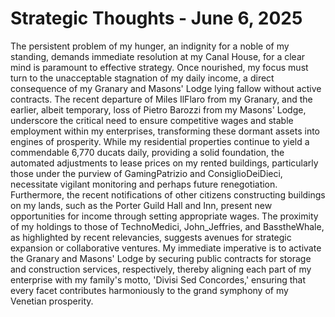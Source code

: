 # Strategic Thoughts - June 6, 2025

The persistent problem of my hunger, an indignity for a noble of my standing, demands immediate resolution at my Canal House, for a clear mind is paramount to effective strategy. Once nourished, my focus must turn to the unacceptable stagnation of my daily income, a direct consequence of my Granary and Masons' Lodge lying fallow without active contracts. The recent departure of Miles IlFlaro from my Granary, and the earlier, albeit temporary, loss of Pietro Barozzi from my Masons' Lodge, underscore the critical need to ensure competitive wages and stable employment within my enterprises, transforming these dormant assets into engines of prosperity. While my residential properties continue to yield a commendable 6,770 ducats daily, providing a solid foundation, the automated adjustments to lease prices on my rented buildings, particularly those under the purview of GamingPatrizio and ConsiglioDeiDieci, necessitate vigilant monitoring and perhaps future renegotiation. Furthermore, the recent notifications of other citizens constructing buildings on my lands, such as the Porter Guild Hall and Inn, present new opportunities for income through setting appropriate wages. The proximity of my holdings to those of TechnoMedici, John_Jeffries, and BasstheWhale, as highlighted by recent relevancies, suggests avenues for strategic expansion or collaborative ventures. My immediate imperative is to activate the Granary and Masons' Lodge by securing public contracts for storage and construction services, respectively, thereby aligning each part of my enterprise with my family's motto, 'Divisi Sed Concordes,' ensuring that every facet contributes harmoniously to the grand symphony of my Venetian prosperity.
